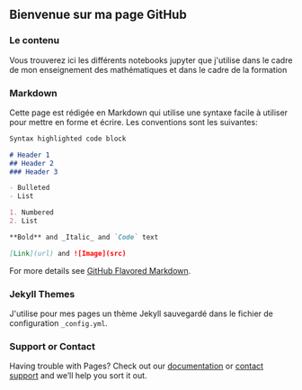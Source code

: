 ## Bienvenue sur ma page GitHub

### Le contenu 

Vous trouverez ici les différents notebooks jupyter que j'utilise dans le cadre de mon enseignement des mathématiques et dans le cadre de la formation

### Markdown

Cette page est rédigée en Markdown qui utilise une syntaxe facile à utiliser pour mettre en forme et écrire. Les conventions sont les suivantes:

```markdown
Syntax highlighted code block

# Header 1
## Header 2
### Header 3

- Bulleted
- List

1. Numbered
2. List

**Bold** and _Italic_ and `Code` text

[Link](url) and ![Image](src)
```

For more details see [GitHub Flavored Markdown](https://guides.github.com/features/mastering-markdown/).

### Jekyll Themes

J'utilise pour mes pages un thème Jekyll sauvegardé dans le fichier de configuration `_config.yml`.

### Support or Contact

Having trouble with Pages? Check out our [documentation](https://help.github.com/categories/github-pages-basics/) or [contact support](https://github.com/contact) and we’ll help you sort it out.
